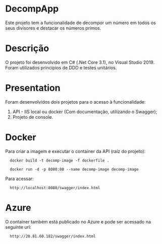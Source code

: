 # DecompApp

Este projeto tem a funcionalidade de decompor um número em todos os seus divisores e destacar os números primos.

# Descrição

O projeto foi desenvolvido em C# (.Net Core 3.1), no Visual Studio 2019.  
Foram utilizados princípios de DDD e testes unitários.

# Presentation

Foram desenvolvidos dois projetos para o acesso à funcionalidade:  

1. API - IIS local ou docker (Com documentação, utilizando o Swagger);
2. Projeto de console.

# Docker

Para criar a imagem e executar o container da API (raíz do projeto):

```
  docker build -t decomp-image -f dockerfile .
```

```
  docker run -d -p 8080:80 --name decomp-image decomp-image
```

Para acessar:

```
  http://localhost:8080/swagger/index.html
```

# Azure

O container também está publicado no Azure e pode ser acessado na seguinte url:

```
  http://20.81.60.182/swagger/index.html
```
